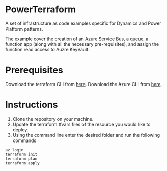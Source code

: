 # PowerTerraform
A set of infrastructure as code examples specific for Dynamics and Power Platform patterns.

The example cover the creation of an Azure Service Bus, a queue, a function app (along with all the necessary pre-requisites), and assign the function read access to Auzre KeyVault.

# Prerequisites
Download the terraform CLI from [here](https://www.terraform.io/downloads.html).
Download the Azure CLI from [here](https://docs.microsoft.com/en-us/cli/azure/install-azure-cli-windows?view=azure-cli-latest).

# Instructions
1. Clone the repository on your machine.
2. Update the terraform.tfvars files of the resource you would like to deploy.
3. Using the command line enter the desired folder and run the following commands
```
az login
terraform init
terraform plan
terraform apply
```
